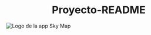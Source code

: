 <h1 align="center"> Proyecto-README </h1>

![Logo de la app Sky Map](https://github.com/user-attachments/assets/7b121d2b-9cbb-4c01-934e-462edcb64c22)
